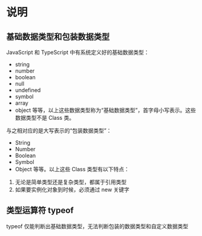 # 说明

## 基础数据类型和包装数据类型

JavaScript 和 TypeScript 中有系统定义好的基础数据类型：
* string
* number
* boolean
* null
* undefined
* symbol
* array
* object
等等，以上这些数据类型称为“基础数据类型”，首字母小写表示。这些数据类型不是 Class 类。

与之相对应的是大写表示的“包装数据类型”：
* String
* Number
* Boolean
* Symbol
* Object
等等。以上这些 Class 类型有以下特点：
1. 无论是简单类型还是复杂类型，都属于引用类型
2. 如果要实例化对象到时候，必须通过 new 关键字

## 类型运算符 typeof
typeof 仅能判断出基础数据类型，无法判断包装的数据类型和自定义数据类型
